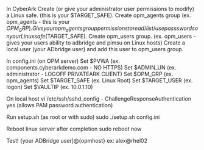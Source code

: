 In CyberArk
	Create (or give your administrator user permissions to modify) a Linux safe. (this is your $TARGET_SAFE).
	Create opm_agents group (ex. opm_agents - this is your $OPM_GRP).
		Give your opm_agents group permissions to read/list/use passswords on your Linux safe ($TARGET_SAFE).
	Create opm_users group. (ex. opm_users - gives your users ability to adbridge and pimsu on Linux hosts)
		Create a local user (your ADbridge user) and add this user to opm_users group.

In config.ini (on OPM server)
	Set $PVWA (ex. components.cyberarkdemo.com - NO HTTPS)
	Set $ADMIN_UN (ex. administrator - LOGOFF PRIVATEARK CLIENT)
	Set $OPM_GRP (ex. opm_agents)
	Set $TARGET_SAFE (ex. Linux Root)
	Set $TARGET_USER (ex. logon)
	Set $VAULTIP (ex. 10.0.1.10)

On local host
	vi /etc/ssh/sshd_config - ChallengeResponseAuthentication yes (allows PAM password authentication)
	
Run setup.sh (as root or with sudo)
	sudo ./setup.sh config.ini

Reboot linux server after completion
	sudo reboot now
	
Test!
	{your ADBridge user]@{opmhost}
	ex: alex@rhel02